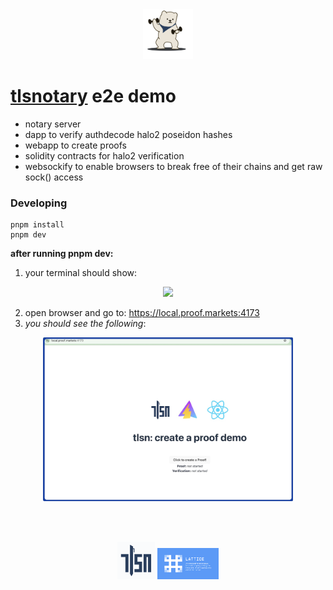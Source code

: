 <center><img src="/packages/common/static/bear.png" style=" width:80px ; height:80px " /></center>

# [tlsnotary](https://tlsnotary.org "tlsn") e2e demo

* notary server
* dapp to verify authdecode halo2 poseidon hashes
* webapp to create proofs
* solidity contracts for halo2 verification
* websockify to enable browsers to break free of their chains and get raw sock() access

### Developing

```
pnpm install
pnpm dev
```
<div>


**after running pnpm dev:**
1. your terminal should show:
  <p align="center">
  <img src="https://index-6551.s3.us-west-1.amazonaws.com/dash.png" style=" width:500px ; height:auto " />

2. open browser and go to: https://local.proof.markets:4173
3. _you should see the following_:
  <p align="center">
<img src="/packages/common/static/web_demo.jpg" style=" width:400px ; height:auto " />
</p>

</div>
<br>
<br>

<div>
  
<p align="center">
<img src="/packages/common/static/t.png" style=" width:60px ; height:60px " />
<img src="/packages/common/static/l.png" style=" width:98px ; height:50px " />
  </p>
  </div>

